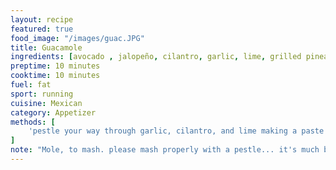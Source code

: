```yaml
---
layout: recipe
featured: true
food_image: "/images/guac.JPG"
title: Guacamole 
ingredients: [avocado , jalopeño, cilantro, garlic, lime, grilled pineapple, tomato, red onion ]
preptime: 10 minutes
cooktime: 10 minutes
fuel: fat 
sport: running
cuisine: Mexican
category: Appetizer 
methods: [
    'pestle your way through garlic, cilantro, and lime making a paste', add onion and briefly pulverize, 'add avocados and pineapple mixing to combine', 'add tomato and breifly mix', season with salt,
]
note: "Mole, to mash. please mash properly with a pestle... it's much better than your chopping abilities "
---
```

